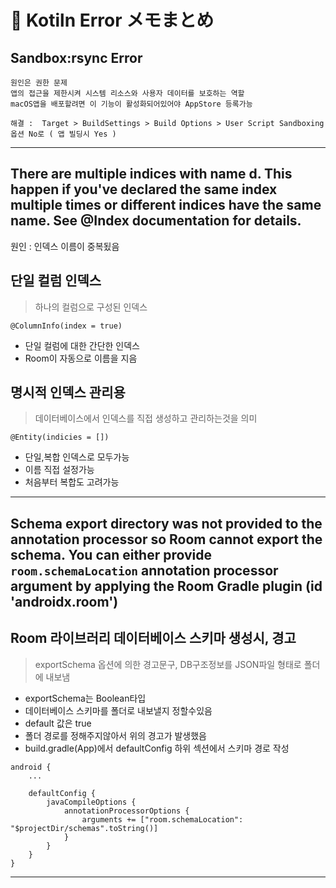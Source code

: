 # 📘 Kotiln Error メモまとめ

## Sandbox:rsync Error

```
원인은 권한 문제 
앱의 접근을 제한시켜 시스템 리소스와 사용자 데이터를 보호하는 역할 
macOS앱을 배포할려면 이 기능이 활성화되어있어야 AppStore 등록가능

해결 :  Target > BuildSettings > Build Options > User Script Sandboxing 옵션 No로 ( 앱 빌딩시 Yes ) 
```
---

## There are multiple indices with name d. This happen if you've declared the same index multiple times or different indices have the same name. See @Index documentation for details.

원인 : 인덱스 이름이 중복됬음

<h2>단일 컬럼 인덱스</h2>

> 하나의 컬럼으로 구성된 인덱스


```
@ColumnInfo(index = true)
``` 
- 단일 컬럼에 대한 간단한 인덱스 
- Room이 자동으로 이름을 지음


<h2>명시적 인덱스 관리용</h2>

> 데이터베이스에서 인덱스를 직접 생성하고 관리하는것을 의미

```
@Entity(indicies = [])
```
- 단일,복합 인덱스로 모두가능
- 이름 직접 설정가능
- 처음부터 복합도 고려가능 

---

## Schema export directory was not provided to the annotation processor so Room cannot export the schema. You can either provide `room.schemaLocation` annotation processor argument by applying the Room Gradle plugin (id 'androidx.room') 

<h2>Room 라이브러리 데이터베이스 스키마 생성시, 경고</h2>

> exportSchema 옵션에 의한 경고문구, DB구조정보를 JSON파일 형태로 폴더에 내보냄 

- exportSchema는 Boolean타입
- 데이터베이스 스키마를 폴더로 내보낼지 정할수있음
- default 값은 true 
- 폴더 경로를 정해주지않아서 위의 경고가 발생했음 
- build.gradle(App)에서 defaultConfig 하위 섹션에서 스키마 경로 작성

```
android {
    ...
    
    defaultConfig {
        javaCompileOptions {
            annotationProcessorOptions {
                arguments += ["room.schemaLocation": "$projectDir/schemas".toString()]
            }
        }
    }
}
```
---
